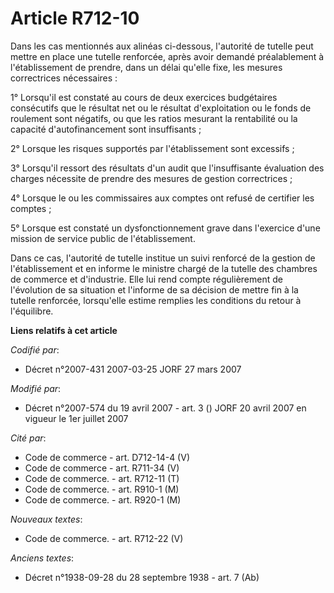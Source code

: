 # Article R712-10

Dans les cas mentionnés aux alinéas ci-dessous, l'autorité de tutelle peut mettre en place une tutelle renforcée, après avoir
demandé préalablement à l'établissement de prendre, dans un délai qu'elle fixe, les mesures correctrices nécessaires :

1° Lorsqu'il est constaté au cours de deux exercices budgétaires consécutifs que le résultat net ou le résultat
d'exploitation ou le fonds de roulement sont négatifs, ou que les ratios mesurant la rentabilité ou la capacité
d'autofinancement sont insuffisants ;

2° Lorsque les risques supportés par l'établissement sont excessifs ;

3° Lorsqu'il ressort des résultats d'un audit que l'insuffisante évaluation des charges nécessite de prendre des mesures de
gestion correctrices ;

4° Lorsque le ou les commissaires aux comptes ont refusé de certifier les comptes ;

5° Lorsque est constaté un dysfonctionnement grave dans l'exercice d'une mission de service public de l'établissement.

Dans ce cas, l'autorité de tutelle institue un suivi renforcé de la gestion de l'établissement et en informe le ministre
chargé de la tutelle des chambres de commerce et d'industrie. Elle lui rend compte régulièrement de l'évolution de sa
situation et l'informe de sa décision de mettre fin à la tutelle renforcée, lorsqu'elle estime remplies les conditions du
retour à l'équilibre.

**Liens relatifs à cet article**

_Codifié par_:

  - Décret n°2007-431 2007-03-25 JORF 27 mars 2007

_Modifié par_:

  - Décret n°2007-574 du 19 avril 2007 - art. 3 () JORF 20 avril 2007 en vigueur le 1er juillet 2007

_Cité par_:

  - Code de commerce - art. D712-14-4 (V)
  - Code de commerce - art. R711-34 (V)
  - Code de commerce. - art. R712-11 (T)
  - Code de commerce. - art. R910-1 (M)
  - Code de commerce. - art. R920-1 (M)

_Nouveaux textes_:

  - Code de commerce. - art. R712-22 (V)

_Anciens textes_:

  - Décret n°1938-09-28 du 28 septembre 1938 - art. 7 (Ab)
